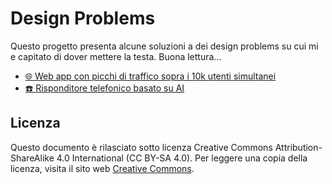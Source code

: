 # Design Problems

Questo progetto presenta alcune soluzioni a dei design problems su cui mi e capitato di dover mettere la testa. Buona lettura...

- [🌐 Web app con picchi di traffico sopra i 10k utenti simultanei](problems/DP001.md)
- [☎️ Risponditore telefonico basato su AI](problems/DP002.md)

## Licenza

Questo documento è rilasciato sotto licenza Creative Commons Attribution-ShareAlike 4.0 International (CC BY-SA 4.0). Per leggere una copia della licenza, visita il sito web [Creative Commons](https://creativecommons.org/licenses/by-sa/4.0/).

<!-- Follow the white rabbit -->
